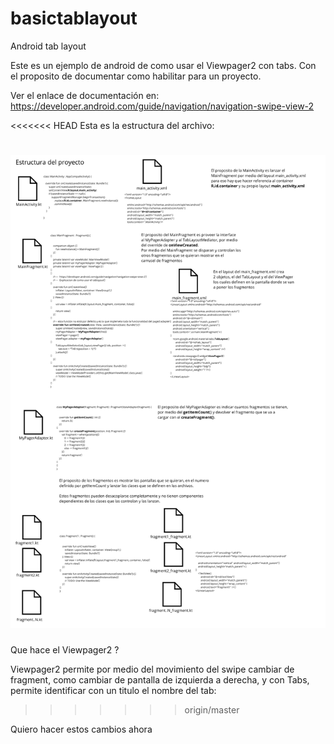 # basictablayout
Android tab layout

Este es un ejemplo de android de como usar el Viewpager2 con tabs.
Con el proposito de documentar como habilitar para un proyecto.

Ver el enlace de documentación en:  https://developer.android.com/guide/navigation/navigation-swipe-view-2

<<<<<<< HEAD
Esta es la estructura del archivo:

![Estructura del proyecto](./doc/structure_design.png "img")
=======
Que hace el Viewpager2 ?

Viewpager2 permite por medio del movimiento del swipe cambiar de fragment, como cambiar de pantalla de izquierda a derecha, y con Tabs, permite identificar con un titulo el nombre del tab:

>>>>>>> origin/master


Quiero hacer estos cambios ahora
